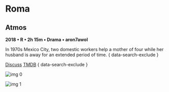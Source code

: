 # Roma

## Atmos

**2018 • R • 2h 15m • Drama • aron7awol**

In 1970s Mexico City, two domestic workers help a mother of four while her husband is away for an extended period of time.
{ data-search-exclude }

[Discuss](https://www.avsforum.com/threads/bass-eq-for-filtered-movies.2995212/post-59273456)  [TMDB](https://www.themoviedb.org/movie/426426)
{ data-search-exclude }

![img 0](https://i.imgur.com/xGs3BFE.jpg)

![img 1](https://i.imgur.com/m8b9VGF.png)

